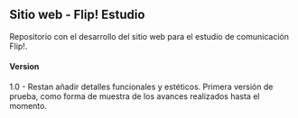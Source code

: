 ## Sitio web - Flip! Estudio

Repositorio con el desarrollo del sitio web para el estudio de comunicación Flip!.

#### Version
1.0 - Restan añadir detalles funcionales y estéticos. Primera versión de prueba, como forma de muestra de los avances realizados hasta el momento.